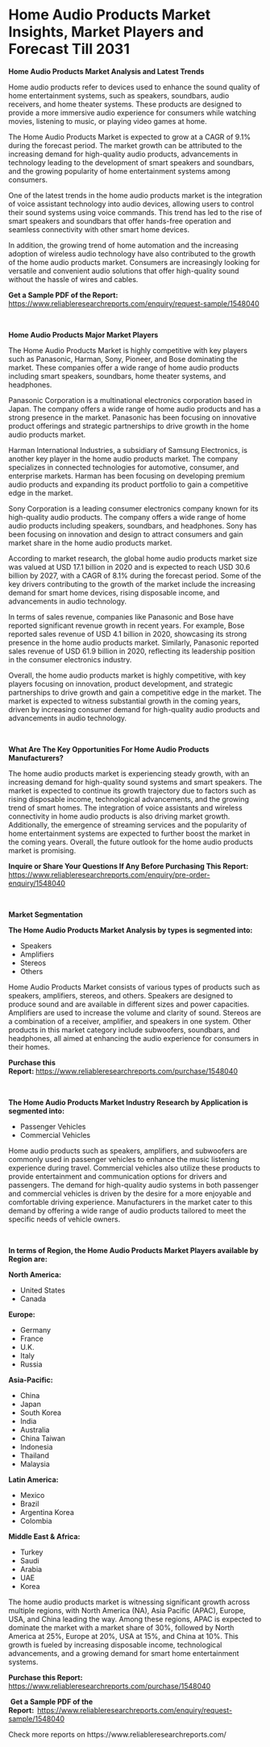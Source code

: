 <p><h1>Home Audio Products Market Insights, Market Players and Forecast Till 2031</h1></p><p><strong>Home Audio Products Market Analysis and Latest Trends</strong></p>
<p><p>Home audio products refer to devices used to enhance the sound quality of home entertainment systems, such as speakers, soundbars, audio receivers, and home theater systems. These products are designed to provide a more immersive audio experience for consumers while watching movies, listening to music, or playing video games at home.</p><p>The Home Audio Products Market is expected to grow at a CAGR of 9.1% during the forecast period. The market growth can be attributed to the increasing demand for high-quality audio products, advancements in technology leading to the development of smart speakers and soundbars, and the growing popularity of home entertainment systems among consumers.</p><p>One of the latest trends in the home audio products market is the integration of voice assistant technology into audio devices, allowing users to control their sound systems using voice commands. This trend has led to the rise of smart speakers and soundbars that offer hands-free operation and seamless connectivity with other smart home devices.</p><p>In addition, the growing trend of home automation and the increasing adoption of wireless audio technology have also contributed to the growth of the home audio products market. Consumers are increasingly looking for versatile and convenient audio solutions that offer high-quality sound without the hassle of wires and cables.</p></p>
<p><strong>Get a Sample PDF of the Report:&nbsp;</strong> <a href="https://www.reliableresearchreports.com/enquiry/request-sample/1548040">https://www.reliableresearchreports.com/enquiry/request-sample/1548040</a></p>
<p>&nbsp;</p>
<p><strong>Home Audio Products Major Market Players</strong></p>
<p><p>The Home Audio Products Market is highly competitive with key players such as Panasonic, Harman, Sony, Pioneer, and Bose dominating the market. These companies offer a wide range of home audio products including smart speakers, soundbars, home theater systems, and headphones.</p><p>Panasonic Corporation is a multinational electronics corporation based in Japan. The company offers a wide range of home audio products and has a strong presence in the market. Panasonic has been focusing on innovative product offerings and strategic partnerships to drive growth in the home audio products market.</p><p>Harman International Industries, a subsidiary of Samsung Electronics, is another key player in the home audio products market. The company specializes in connected technologies for automotive, consumer, and enterprise markets. Harman has been focusing on developing premium audio products and expanding its product portfolio to gain a competitive edge in the market.</p><p>Sony Corporation is a leading consumer electronics company known for its high-quality audio products. The company offers a wide range of home audio products including speakers, soundbars, and headphones. Sony has been focusing on innovation and design to attract consumers and gain market share in the home audio products market.</p><p>According to market research, the global home audio products market size was valued at USD 17.1 billion in 2020 and is expected to reach USD 30.6 billion by 2027, with a CAGR of 8.1% during the forecast period. Some of the key drivers contributing to the growth of the market include the increasing demand for smart home devices, rising disposable income, and advancements in audio technology.</p><p>In terms of sales revenue, companies like Panasonic and Bose have reported significant revenue growth in recent years. For example, Bose reported sales revenue of USD 4.1 billion in 2020, showcasing its strong presence in the home audio products market. Similarly, Panasonic reported sales revenue of USD 61.9 billion in 2020, reflecting its leadership position in the consumer electronics industry.</p><p>Overall, the home audio products market is highly competitive, with key players focusing on innovation, product development, and strategic partnerships to drive growth and gain a competitive edge in the market. The market is expected to witness substantial growth in the coming years, driven by increasing consumer demand for high-quality audio products and advancements in audio technology.</p></p>
<p>&nbsp;</p>
<p><strong>What Are The Key Opportunities For Home Audio Products Manufacturers?</strong></p>
<p><p>The home audio products market is experiencing steady growth, with an increasing demand for high-quality sound systems and smart speakers. The market is expected to continue its growth trajectory due to factors such as rising disposable income, technological advancements, and the growing trend of smart homes. The integration of voice assistants and wireless connectivity in home audio products is also driving market growth. Additionally, the emergence of streaming services and the popularity of home entertainment systems are expected to further boost the market in the coming years. Overall, the future outlook for the home audio products market is promising.</p></p>
<p><strong>Inquire or Share Your Questions If Any Before Purchasing This Report:</strong> <a href="https://www.reliableresearchreports.com/enquiry/pre-order-enquiry/1548040">https://www.reliableresearchreports.com/enquiry/pre-order-enquiry/1548040</a></p>
<p>&nbsp;</p>
<p><strong>Market Segmentation</strong></p>
<p><strong>The Home Audio Products Market Analysis by types is segmented into:</strong></p>
<p><ul><li>Speakers</li><li>Amplifiers</li><li>Stereos</li><li>Others</li></ul></p>
<p><p>Home Audio Products Market consists of various types of products such as speakers, amplifiers, stereos, and others. Speakers are designed to produce sound and are available in different sizes and power capacities. Amplifiers are used to increase the volume and clarity of sound. Stereos are a combination of a receiver, amplifier, and speakers in one system. Other products in this market category include subwoofers, soundbars, and headphones, all aimed at enhancing the audio experience for consumers in their homes.</p></p>
<p><strong>Purchase this Report:&nbsp;</strong><a href="https://www.reliableresearchreports.com/purchase/1548040">https://www.reliableresearchreports.com/purchase/1548040</a></p>
<p>&nbsp;</p>
<p><strong>The Home Audio Products Market Industry Research by Application is segmented into:</strong></p>
<p><ul><li>Passenger Vehicles</li><li>Commercial Vehicles</li></ul></p>
<p><p>Home audio products such as speakers, amplifiers, and subwoofers are commonly used in passenger vehicles to enhance the music listening experience during travel. Commercial vehicles also utilize these products to provide entertainment and communication options for drivers and passengers. The demand for high-quality audio systems in both passenger and commercial vehicles is driven by the desire for a more enjoyable and comfortable driving experience. Manufacturers in the market cater to this demand by offering a wide range of audio products tailored to meet the specific needs of vehicle owners.</p></p>
<p>&nbsp;</p>
<p><strong>In terms of Region, the Home Audio Products Market Players available by Region are:</strong></p>
<p>
    <p> <strong> North America: </strong>
        <ul>
            <li>United States</li>
            <li>Canada</li>
        </ul>
        </p> 
    <p> <strong> Europe: </strong>
        <ul>
            <li>Germany</li>
            <li>France</li>
            <li>U.K.</li>
            <li>Italy</li>
            <li>Russia</li>
        </ul>
        </p> 
    <p> <strong> Asia-Pacific: </strong>
        <ul>
            <li>China</li>
            <li>Japan</li>
            <li>South Korea</li>
            <li>India</li>
            <li>Australia</li>
            <li>China Taiwan</li>
            <li>Indonesia</li>
            <li>Thailand</li>
            <li>Malaysia</li>
        </ul>
        </p> 
    <p> <strong> Latin America: </strong>
        <ul>
            <li>Mexico</li>
            <li>Brazil</li>
            <li>Argentina Korea</li>
            <li>Colombia</li>
        </ul>
        </p> 
    <p> <strong> Middle East & Africa: </strong>
        <ul>
            <li>Turkey</li>
            <li>Saudi</li>
            <li>Arabia</li>
            <li>UAE</li>
            <li>Korea</li>
        </ul>
    </p>
    </p>
<p><p>The home audio products market is witnessing significant growth across multiple regions, with North America (NA), Asia Pacific (APAC), Europe, USA, and China leading the way. Among these regions, APAC is expected to dominate the market with a market share of 30%, followed by North America at 25%, Europe at 20%, USA at 15%, and China at 10%. This growth is fueled by increasing disposable income, technological advancements, and a growing demand for smart home entertainment systems.</p></p>
<p><strong>Purchase this Report: </strong><a href="https://www.reliableresearchreports.com/purchase/1548040">https://www.reliableresearchreports.com/purchase/1548040</a></p>
<p>&nbsp;<strong>Get a Sample PDF of the Report:&nbsp;&nbsp;</strong><a href="https://www.reliableresearchreports.com/enquiry/request-sample/1548040">https://www.reliableresearchreports.com/enquiry/request-sample/1548040</a></p>
<p><strong></strong></p>
<p>Check more reports on https://www.reliableresearchreports.com/</p>